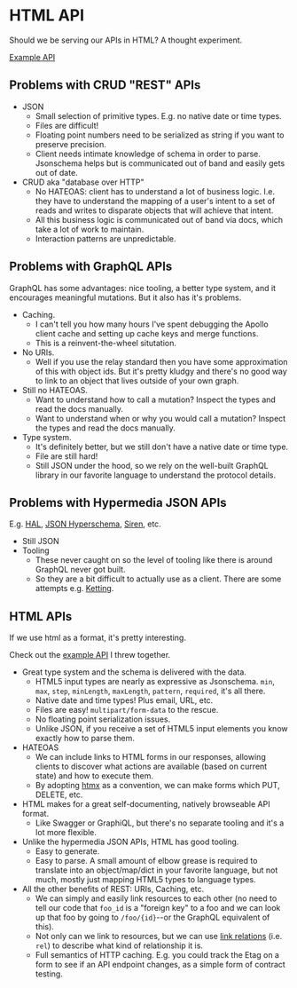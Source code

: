 # HTML API

Should we be serving our APIs in HTML? A thought experiment.

[Example API](https://dylanfprice.github.io/html-api/people)

## Problems with CRUD "REST" APIs

- JSON
    - Small selection of primitive types. E.g. no native date or time types.
    - Files are difficult!
    - Floating point numbers need to be serialized as string if you want to preserve precision.
    - Client needs intimate knowledge of schema in order to parse. Jsonschema helps but is communicated out of band and easily gets out of date.
- CRUD aka "database over HTTP"
    - No HATEOAS: client has to understand a lot of business logic. I.e. they have to understand the mapping of a user's intent to a set of reads and writes to disparate objects that will achieve that intent.
    - All this business logic is communicated out of band via docs, which take a lot of work to maintain.
    - Interaction patterns are unpredictable.

## Problems with GraphQL APIs

GraphQL has some advantages: nice tooling, a better type system, and it encourages meaningful mutations. But it also has it's problems.

- Caching.
    - I can't tell you how many hours I've spent debugging the Apollo client cache and setting up cache keys and merge functions.
    - This is a reinvent-the-wheel situtation.
- No URIs.
    - Well if you use the relay standard then you have some approximation of this with object ids. But it's pretty kludgy and there's no good way to link to an object that lives outside of your own graph.
- Still no HATEOAS.
    - Want to understand how to call a mutation? Inspect the types and read the docs manually.
    - Want to understand when or why you would call a mutation? Inspect the types and read the docs manually.
- Type system.
    - It's definitely better, but we still don't have a native date or time type.
    - File are still hard!
    - Still JSON under the hood, so we rely on the well-built GraphQL library in our favorite language to understand the protocol details.

## Problems with Hypermedia JSON APIs

E.g. [HAL](https://en.wikipedia.org/wiki/Hypertext_Application_Language), [JSON Hyperschema](https://json-schema.org/draft/2019-09/json-schema-hypermedia), [Siren](https://github.com/kevinswiber/siren), etc.

- Still JSON
- Tooling
    - These never caught on so the level of tooling like there is around GraphQL never got built.
    - So they are a bit difficult to actually use as a client. There are some attempts e.g. [Ketting](https://github.com/badgateway/ketting).

## HTML APIs

If we use html as a format, it's pretty interesting.

Check out the [example API](https://dylanfprice.github.io/html-api/people) I threw together.

- Great type system and the schema is delivered with the data.
    - HTML5 input types are nearly as expressive as Jsonschema. `min`, `max`, `step`, `minLength`, `maxLength`, `pattern`, `required`, it's all there.
    - Native date and time types! Plus email, URL, etc.
    - Files are easy! `multipart/form-data` to the rescue.
    - No floating point serialization issues.
    - Unlike JSON, if you receive a set of HTML5 input elements you know exactly how to parse them.
- HATEOAS
    - We can include links to HTML forms in our responses, allowing clients to discover what actions are available (based on current state) and how to execute them.
    - By adopting [htmx](https://htmx.org/) as a convention, we can make forms which PUT, DELETE, etc.
- HTML makes for a great self-documenting, natively browseable API format.
    - Like Swagger or GraphiQL, but there's no separate tooling and it's a lot more flexible.
- Unlike the hypermedia JSON APIs, HTML has good tooling.
    - Easy to generate. 
    - Easy to parse. A small amount of elbow grease is required to translate into an object/map/dict in your favorite language, but not much, mostly just mapping HTML5 types to language types.
- All the other benefits of REST: URIs, Caching, etc.
    - We can simply and easily link resources to each other (no need to tell our code that `foo_id` is a "foreign key" to a foo and we can look up that foo by going to `/foo/{id}`--or the GraphQL equivalent of this). 
    - Not only can we link to resources, but we can use [link relations](https://www.iana.org/assignments/link-relations/link-relations.xhtml) (i.e. `rel`) to describe what kind of relationship it is.
    - Full semantics of HTTP caching. E.g. you could track the Etag on a form to see if an API endpoint changes, as a simple form of contract testing.
